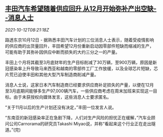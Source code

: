 <!--1634027463000-->
[丰田汽车希望随着供应回升 从12月开始弥补产出空缺--消息人士](https://cn.reuters.com/article/toyota-car-production-1012-idCNKBS2H20NF)
------

<div><i>2021-10-12T08:21:18Z</i></div><p>路透东京10月12日 - 据熟悉丰田汽车计划的三位消息人士表示，随着受疫情影响的供应商的出货量回升，丰田希望12月份重新启动因零部件短缺而缩减的生产，可能有助于其弥补因供应中断而损失的大约三分之一的产量。</p><p>丰田上个月将其截至3月底财年的生产目标削减了30万辆，至900万辆，原因是新冠感染率上升导致马来西亚和越南的零部件工厂工作放缓，以及全球芯片短缺，芯片荒已迫使丰田和其他大型汽车制造商削减产量。</p><p>消息人士说，这家日本汽车制造商已经要求供应商补足损失的产量，以便在12月至3月底期间能够多生产97,000辆汽车，一些供应商考虑在周末加班来实现这一目标。由于未获授权向媒体发言，这些消息人士要求匿名。</p><p>“关于11月以后的生产计划还没有决定，”丰田一位发言人说。</p><p>“东南亚的新冠感染率正在急剧下降，人们对生产风险的担忧正在缓解，”汽车业顾问公司Carnorama的研究员Takashi Miyao说，并称“看起来这个行业正在走出隧道。”(完)</p>
